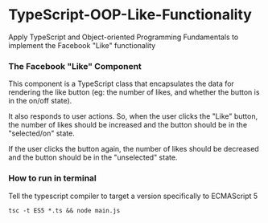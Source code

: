 # TypeScript-OOP-Like-Functionality
Apply TypeScript and Object-oriented Programming Fundamentals to implement the Facebook "Like" functionality

### The Facebook "Like" Component

This component is a TypeScript class that encapsulates the data for rendering the like button (eg: the number of likes, and whether the button is in the on/off state).

It also responds to user actions. So, when the user clicks the "Like" button, the number of likes should be increased and the button should be in the "selected/on" state.

If the user clicks the button again, the number of likes should be decreased and the button should be in the "unselected" state.

### How to run in terminal

Tell the typescript compiler to target a version specifically to ECMAScript 5

```shell
tsc -t ES5 *.ts && node main.js
```
